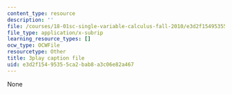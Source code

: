 ```yaml
---
content_type: resource
description: ''
file: /courses/18-01sc-single-variable-calculus-fall-2010/e3d2f15495355ca2bab8a3c06e82a467_z1FRDkxlmg8.vtt
file_type: application/x-subrip
learning_resource_types: []
ocw_type: OCWFile
resourcetype: Other
title: 3play caption file
uid: e3d2f154-9535-5ca2-bab8-a3c06e82a467
---
```

None

